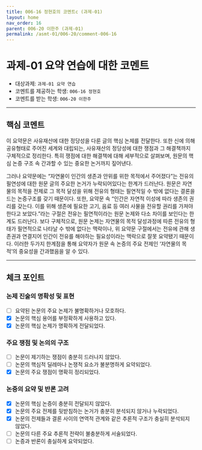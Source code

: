 ```yaml
---
title: 006-16 정현호의 코멘트c (과제-01) 
layout: home
nav_order: 16
parent: 006-20 이한주 (과제-01)
permalink: /asmt-01/006-20/comment-006-16
---
```


# 과제-01 요약 연습에 대한 코멘트

- 대상과제: `과제-01 요약 연습`
- 코멘트를 제공하는 학생: `006-16 정현호` 
- 코멘트를 받는 학생: `006-20 이한주` 

---

## 핵심 코멘트

이 요약문은 사유재산에 대한 정당성을 다룬 글의 핵심 논제를 전달한다. 또한 신에 의해 공유형태로 주어진 세계와 대립되는, 사유재산의 정당성에 대한 쟁점과 그 해결책까지 구체적으로 정리한다. 특히 쟁점에 대한 해결책에 대해 세부적으로 살펴보며, 원문의 핵심 논증 구조 속 간과할 수 있는 중요한 논거까지 짚어낸다. 

그러나 요약문에는 “자연물이 인간의 생존과 안위를 위한 목적에서 주어졌다”는 전유의 필연성에 대한 원문 글의 주요한 논거가 누락되어있다는 한계가 드러난다. 원문은 자연물의 목적을 전제로 그 목적 달성을 위해 전유의 형태는 필연적일 수 밖에 없다는 결론을 드는 논증구조를 갖기 때문이다. 또한, 요약문 속 “인간은 자연적 이성에 따라 생존의 권리를 갖는다. 이를 위해 생존에 필요한 고기, 음료 등 여러 사물을 전유할 권리를 가져야 한다고 보았다.”라는 구절은 전유는 필연적이라는 원문 논제와 다소 차이를 보인다는 한계도 드러난다. 보다 구체적으로, 원문 논제는 자연물의 목적 달성과정에 따른 전유의 형태가 필연적으로 나타날 수 밖에 없다는 맥락이나, 위 요약문 구절에서는 전유에 관해 생존권과 연결지어 인간이 전유를 해야하는 필요성이라는 맥락으로 잘못 요약됐기 때문이다. 이러한 두가지 한계점을 통해 요약자가 원문 속 논증의 주요 전제인 ‘자연물의 목적’의 중요성을 간과했음을 알 수 있다. 

---

## 체크 포인트

### 논제 진술의 명확성 및 표현  
- [ ] 요약된 논문의 주요 논제가 불명확하거나 모호하다.  
- [x] 논문의 핵심 용어를 부정확하게 사용하고 있다.  
- [x] 논문의 핵심 논제가 명확하게 전달되었다.  

### 주요 쟁점 및 논의의 구조  
- [ ] 논문이 제기하는 쟁점이 충분히 드러나지 않았다.  
- [ ] 논문의 핵심적 딜레마나 논쟁적 요소가 불분명하게 요약되었다.  
- [x] 논문의 주요 쟁점이 명확히 정리되었다.  

### 논증의 요약 및 반론 고려  
- [x] 논문의 핵심 논증이 충분히 전달되지 않았다.  
- [x] 논문의 주요 전제를 뒷받침하는 논거가 충분히 분석되지 않거나 누락되었다.  
- [x] 논문의 전제들과 결론 사이의 연역적 관계와 같은 추론적 구조가 충실히 분석되지 않았다.  
- [ ] 논문의 다른 주요 추론적 전략이 불충분하게 서술되었다.
- [ ] 논증과 반론이 충실하게 요약되었다. 